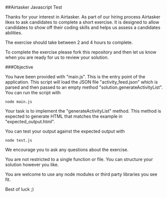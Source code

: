 ##Airtasker Javascript Test

Thanks for your interest in Airtasker.  As part of our hiring process Airtasker likes to ask candidates to complete a short exercise.  It is designed to allow candidates to show off their coding skills and helps us assess a candidates abilities.

The exercise should take between 2 and 4 hours to complete.

To complete the exercise please fork this repository and then let us know when you are ready for us to review your solution.

###Objective

You have been provided with "main.js".  This is the entry point of the application.  This script will load the JSON file "activity_feed.json" which is parsed and then passed to an empty method "solution.generateActivityList".  You can run the script with

    node main.js

Your task is to implement the "generateActivityList" method.  This method is expected to generate HTML that matches the example in "expected_output.html".

You can test your output against the expected output with

    node test.js


We encourage you to ask any questions about the exercise.

You are not restricted to a single function or file.  You can structure your solution however you like.

You are welcome to use any node modules or third party libraries you see fit.

Best of luck ;)